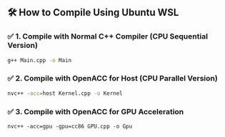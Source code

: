## 🛠️ How to Compile Using Ubuntu WSL

### ✅ 1. Compile with Normal C++ Compiler (CPU Sequential Version)
```bash
g++ Main.cpp -o Main
```
### ✅ 2. Compile with OpenACC for Host (CPU Parallel Version)
```bash
nvc++ -acc=host Kernel.cpp -o Kernel
```
### ✅ 3. Compile with OpenACC for GPU Acceleration
```
nvc++ -acc=gpu -gpu=cc86 GPU.cpp -o Gpu
```
